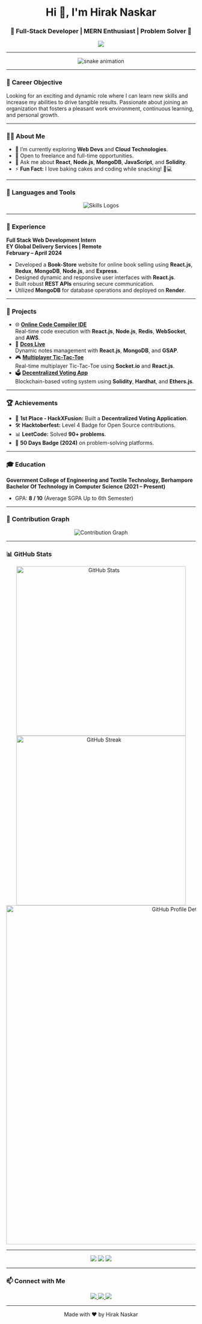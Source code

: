 <!-- Intro Section -->
<h1 align="center">Hi 👋, I'm Hirak Naskar</h1>
<h3 align="center">🚀 Full-Stack Developer | MERN Enthusiast | Problem Solver 🚀</h3>

<p align="center">
  <img src="https://readme-typing-svg.demolab.com?font=Fira+Code&size=24&pause=1000&color=1C7ED6&center=true&vCenter=true&width=435&lines=Welcome+to+my+GitHub!+👨‍💻;Passionate+about+coding+and+learning!;Let's+build+amazing+things+together!">
</p>

---

<!-- Animated Banner -->
<p align="center">
  <img src="https://github.com/hiraknaskar/hiraknaskar/raw/output/github-contribution-grid-snake.svg" alt="snake animation">
</p>

---

<!-- Career Objective -->
### 🎯 **Career Objective**
Looking for an exciting and dynamic role where I can learn new skills and increase my abilities to drive tangible results. Passionate about joining an organization that fosters a pleasant work environment, continuous learning, and personal growth.

---

<!-- About Section -->
### 👨‍💻 **About Me**
- 🌱 I’m currently exploring **Web Devs** and **Cloud Technologies**.
- 💼 Open to freelance and full-time opportunities.
- 💬 Ask me about **React**, **Node.js**, **MongoDB**, **JavaScript**, and **Solidity**.
- ⚡ **Fun Fact:** I love baking cakes and coding while snacking! 🎂💻

---

<!-- Skills Section -->
### 🚀 **Languages and Tools**

<p align="center">
  <img src="https://skillicons.dev/icons?i=c,java,javascript,solidity,sql,html,css,react,nextjs,tailwind,nodejs,express,mongodb,aws,firebase,docker,github,postman" alt="Skills Logos" />
</p>

---

<!-- Experience Section -->
### 💼 **Experience**
**Full Stack Web Development Intern**  
**EY Global Delivery Services | Remote**  
**February – April 2024**  
- Developed a **Book-Store** website for online book selling using **React.js**, **Redux**, **MongoDB**, **Node.js**, and **Express**.
- Designed dynamic and responsive user interfaces with **React.js**.
- Built robust **REST APIs** ensuring secure communication.
- Utilized **MongoDB** for database operations and deployed on **Render**.

---

<!-- Projects Section -->
### 🌟 **Projects**
- 🌐 **[Online Code Compiler IDE](https://github.com/hiraknaskar/online-compiler)**  
  Real-time code execution with **React.js**, **Node.js**, **Redis**, **WebSocket**, and **AWS**.
- 📝 **[Dcos Live](https://github.com/hiraknaskar/dcos-live)**  
  Dynamic notes management with **React.js**, **MongoDB**, and **GSAP**.
- 🎮 **[Multiplayer Tic-Tac-Toe](https://github.com/hiraknaskar/tic-tac-toe)**  
  Real-time multiplayer Tic-Tac-Toe using **Socket.io** and **React.js**.
- 🗳️ **[Decentralized Voting App](https://github.com/hiraknaskar/decentralized-voting)**  
  Blockchain-based voting system using **Solidity**, **Hardhat**, and **Ethers.js**.

---

<!-- Achievements Section -->
### 🏆 **Achievements**
- 🥇 **1st Place - HackXFusion:** Built a **Decentralized Voting Application**.
- 🛠️ **Hacktoberfest:** Level 4 Badge for Open Source contributions.
- 📊 **LeetCode:** Solved **90+ problems**.
- 🏅 **50 Days Badge (2024)** on problem-solving platforms.

---

<!-- Education Section -->
### 🎓 **Education**
**Government College of Engineering and Textile Technology, Berhampore**  
**Bachelor Of Technology in Computer Science (2021 – Present)**  
- GPA: **8 / 10** (Average SGPA Up to 6th Semester)

---

<!-- Contribution Graph -->
### 🌟 **Contribution Graph**
<p align="center">
  <img src="https://github-readme-activity-graph.vercel.app/graph?username=hiraknaskar&theme=github&custom_title=90+Contributions+in+the+Last+Year" alt="Contribution Graph" />
</p>

---

<!-- GitHub Stats -->
### 📊 **GitHub Stats**
<p align="center">
  <img src="https://github-readme-stats.vercel.app/api?username=hiraknaskar&show_icons=true&theme=radical" alt="GitHub Stats" width="450"/>
  <img src="https://github-readme-streak-stats.herokuapp.com/?user=hiraknaskar&theme=radical" alt="GitHub Streak" width="450"/>
  <img src="https://github-profile-summary-cards.vercel.app/api/cards/profile-details?username=hiraknaskar&theme=radical" alt="GitHub Profile Details" width="900"/>
</p>

---

<!-- Fun Badge Animation -->
<p align="center">
  <img src="https://forthebadge.com/images/badges/powered-by-coffee.svg" />
  <img src="https://forthebadge.com/images/badges/built-with-love.svg" />
  <img src="https://forthebadge.com/images/badges/made-with-javascript.svg" />
</p>

---

<!-- Connect With Me -->
### 📫 **Connect with Me**
<p align="center">
  <a href="https://www.linkedin.com/in/hirak-naskar/">
    <img src="https://img.shields.io/badge/-LinkedIn-blue?style=for-the-badge&logo=Linkedin&logoColor=white"/>
  </a>
  <a href="mailto:hiraknaskar100@gmail.com">
    <img src="https://img.shields.io/badge/Email-D14836?style=for-the-badge&logo=gmail&logoColor=white" />
  </a>
  <a href="https://yourwebsite.com">
    <img src="https://img.shields.io/badge/Portfolio-Website-green?style=for-the-badge" />
  </a>
</p>

---

<p align="center">
  Made with ❤️ by Hirak Naskar
</p>
